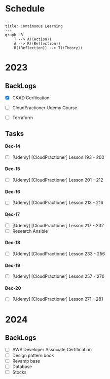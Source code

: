 # Schedule

```mermaid
---
title: Continuous Learning
---
graph LR
    T --> A((Action))
    A --> R((Reflection))
    R((Reflection)) --> T((Theory))
```

# 2023

## BackLogs
- [x] CKAD Cerfiication
- [ ] CloudPractioner Udemy Course
- [ ] Terraform


## Tasks

#### Dec-14
- [ ] [Udemy] [CloudPractioner] Lesson 193 - 200

#### Dec-15
- [ ] [Udemy] [CloudPractioner] Lesson 201 - 212

#### Dec-16
- [ ] [Udemy] [CloudPractioner] Lesson 213 - 216

#### Dec-17
- [ ] [Udemy] [CloudPractioner] Lesson 217 - 232
- [ ] Research Ansible

#### Dec-18
- [ ] [Udemy] [CloudPractioner] Lesson 233 - 256

#### Dec-19
- [ ] [Udemy] [CloudPractioner] Lesson 257 - 270

#### Dec-20
- [ ] [Udemy] [CloudPractioner] Lesson 271 - 281

# 2024

## BackLogs
- [ ] AWS Developer Associate Certification
- [ ] Design pattern book
- [ ] Revamp base
- [ ] Database
- [ ] Stocks 
